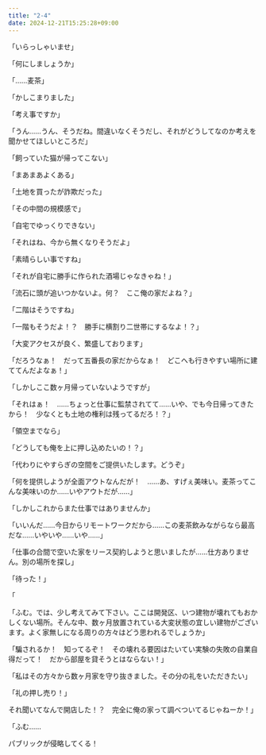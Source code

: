 ```yaml
---
title: "2-4"
date: 2024-12-21T15:25:28+09:00
---
```

「いらっしゃいませ」

「何にしましょうか」

「……麦茶」

「かしこまりました」

「考え事ですか」

「うん……うん、そうだね。間違いなくそうだし、それがどうしてなのか考えを聞かせてほしいところだ」

「飼っていた猫が帰ってこない」

「まあまあよくある」

「土地を買ったが詐欺だった」

「その中間の規模感で」

「自宅でゆっくりできない」

「それはね、今から無くなりそうだよ」

「素晴らしい事ですね」

「それが自宅に勝手に作られた酒場じゃなきゃね！」

「流石に頭が追いつかないよ。何？　ここ俺の家だよね？」

「二階はそうですね」

「一階もそうだよ！？　勝手に横割り二世帯にするなよ！？」

「大変アクセスが良く、繁盛しております」

「だろうなぁ！　だって五番長の家だからなぁ！　どこへも行きやすい場所に建ててんだよなぁ！」

「しかしここ数ヶ月帰っていないようですが」

「それはぁ！　……ちょっと仕事に監禁されてて……いや、でも今日帰ってきたから！　少なくとも土地の権利は残ってるだろ！？」

「領空までなら」

「どうしても俺を上に押し込めたいの！？」

「代わりにやすらぎの空間をご提供いたします。どうぞ」

「何を提供しようが全面アウトなんだが！　……あ、すげぇ美味い。麦茶ってこんな美味いのか……いやアウトだが……」

「しかしこれからまた仕事ではありませんか」

「いいんだ……今日からリモートワークだから……この麦茶飲みながらなら最高だな……いやいや……いや……」

「仕事の合間で空いた家をリース契約しようと思いましたが……仕方ありません。別の場所を探し」

「待った！」

「


















「ふむ。では、少し考えてみて下さい。ここは開発区、いつ建物が壊れてもおかしくない場所。そんな中、数ヶ月放置されている大変状態の宜しい建物がございます。よく家無しになる周りの方々はどう思われるでしょうか」

「騙されるか！　知ってるぞ！　その壊れる要因はたいてい実験の失敗の自業自得だって！　だから部屋を貸そうとはならない！」

「私はその方々から数ヶ月家を守り抜きました。その分の礼をいただきたい」

「礼の押し売り！」








それ聞いてなんで開店した！？　完全に俺の家って調べついてるじゃねーか！」

「ふむ……








パブリックが侵略してくる！
